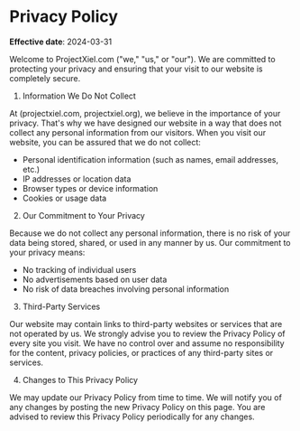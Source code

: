 # Privacy Policy

**Effective date**: 2024-03-31

Welcome to ProjectXiel.com ("we," "us," or "our"). We are committed to protecting your privacy and ensuring that your visit to our website is completely secure.

1. Information We Do Not Collect

At (projectxiel.com, projectxiel.org), we believe in the importance of your privacy. That's why we have designed our website in a way that does not collect any personal information from our visitors. When you visit our website, you can be assured that we do not collect:
- Personal identification information (such as names, email addresses, etc.)
- IP addresses or location data
- Browser types or device information
- Cookies or usage data

2. Our Commitment to Your Privacy

Because we do not collect any personal information, there is no risk of your data being stored, shared, or used in any manner by us. Our commitment to your privacy means:

- No tracking of individual users
- No advertisements based on user data
- No risk of data breaches involving personal information

3. Third-Party Services

Our website may contain links to third-party websites or services that are not operated by us. We strongly advise you to review the Privacy Policy of every site you visit. We have no control over and assume no responsibility for the content, privacy policies, or practices of any third-party sites or services.

4. Changes to This Privacy Policy

We may update our Privacy Policy from time to time. We will notify you of any changes by posting the new Privacy Policy on this page. You are advised to review this Privacy Policy periodically for any changes.